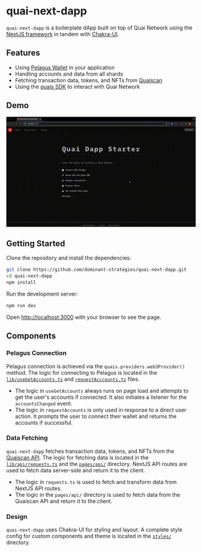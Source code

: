 # quai-next-dapp

`quai-next-dapp` is a boilerplate dApp built on top of Quai Network using the [NextJS framework](https://next.js) in tandem with [Chakra-UI](https://chakra-ui.com/).

## Features

- Using [Pelagus Wallet](https://pelaguswallet.io) in your application
- Handling accounts and data from all shards
- Fetching transaction data, tokens, and NFTs from [Quaiscan](https://cyprus1.colosseum.quaiscan.io)
- Using the [quais SDK](https://npmjs.com/package/quais) to interact with Quai Network

## Demo

![quai-next-dapp](./public/SiteDemo.gif)

## Getting Started

Clone the repository and install the dependencies:

```bash
git clone https://github.com/dominant-strategies/quai-next-dapp.git
cd quai-next-dapp
npm install
```

Run the development server:

```bash
npm run dev
```

Open [http://localhost:3000](http://localhost:3000) with your browser to see the page.

## Components

### Pelagus Connection

Pelagus connection is achieved via the `quais.providers.web3Provider()` method. The logic for connecting to Pelagus is located in the [`lib/useGetAccounts.ts`](./lib/useGetAccounts.ts) and [`requestAcccounts.ts`](./lib/requestAccounts.ts) files.

- The logic in `useGetAccounts` always runs on page load and attempts to get the user's accounts if connected. It also initiates a listener for the `accountsChanged` event.
- The logic in `requestAccounts` is only used in response to a direct user action. It prompts the user to connect their wallet and returns the accounts if successful.

### Data Fetching

`quai-next-dapp` fetches transaction data, tokens, and NFTs from the [Quaiscan API](https://cyprus1.colosseum.quaiscan.io). The logic for fetching data is located in the [`lib/api/requests.ts`](./lib/api/requests.ts) and the [`pages/api/`](./pages/api) directory. NextJS API routes are used to fetch data server-side and return it to the client.

- The logic in `requests.ts` is used to fetch and transform data from NextJS API routes.
- The logic in the `pages/api/` directory is used to fetch data from the Quaiscan API and return it to the client.

### Design

`quai-next-dapp` uses Chakra-UI for styling and layout. A complete style config for custom components and theme is located in the [`styles/`](./styles) directory.
